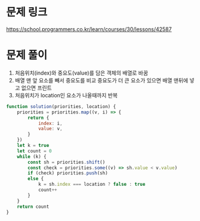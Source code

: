 # 문제 링크

https://school.programmers.co.kr/learn/courses/30/lessons/42587

# 문제 풀이

1. 처음위치(index)와 중요도(value)를 담은 객체의 배열로 바꿈
2. 배열 맨 앞 요소를 빼서 중요도를 비교 중요도가 더 큰 요소가 있으면 배열 맨뒤에 넣고 없으면 프린트
3. 처음위치가 location인 요소가 나올때까지 반복

```js
function solution(priorities, location) {
    priorities = priorities.map((v, i) => {
        return {
            index: i,
            value: v,
        }
    })
    let k = true
    let count = 0
    while (k) {
        const sh = priorities.shift()
        const check = priorities.some((v) => sh.value < v.value)
        if (check) priorities.push(sh)
        else {
            k = sh.index === location ? false : true
            count++
        }
    }
    return count
}
```
